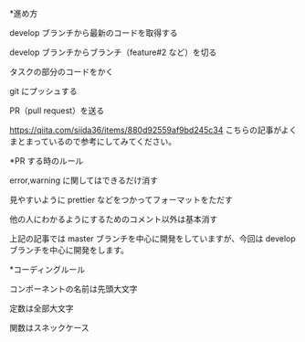 *進め方

develop ブランチから最新のコードを取得する

develop ブランチからブランチ（feature#2 など）を切る

タスクの部分のコードをかく

git にプッシュする

PR（pull request）を送る

https://qiita.com/siida36/items/880d92559af9bd245c34 こちらの記事がよくまとまっているので参考にしてみてください。


*PR する時のルール

error,warning に関してはできるだけ消す

見やすいように prettier などをつかってフォーマットをただす

他の人にわかるようにするためのコメント以外は基本消す

上記の記事では master ブランチを中心に開発をしていますが、今回は develop ブランチを中心に開発をします。


*コーディングルール

コンポーネントの名前は先頭大文字

定数は全部大文字

関数はスネックケース

